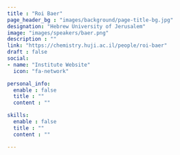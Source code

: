 ```yaml
---
title : "Roi Baer"
page_header_bg : "images/background/page-title-bg.jpg"
designation: "Hebrew University of Jerusalem"
image: "images/speakers/baer.png"
description : ""
link: "https://chemistry.huji.ac.il/people/roi-baer"
draft : false
social:
- name: "Institute Website"
  icon: "fa-network"

personal_info:
  enable : false
  title : ""
  content : ""

skills:
  enable : false
  title : ""
  content : ""

---
```

